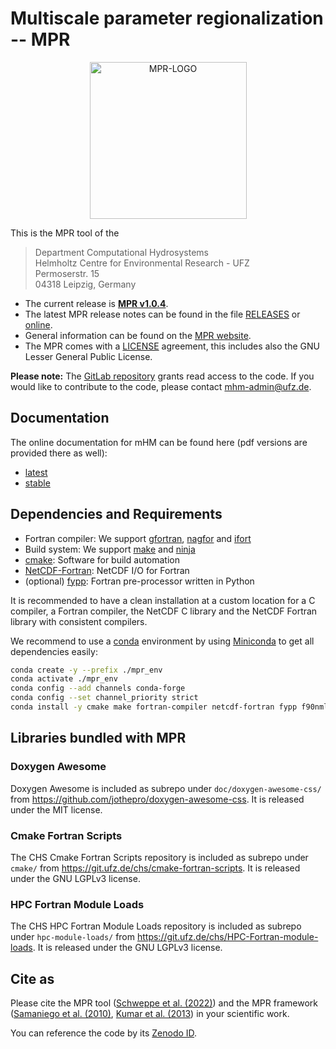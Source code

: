 # Multiscale parameter regionalization -- MPR

<div align="center">
<img src="https://git.ufz.de/chs/logos/-/raw/master/MPR.png" alt="MPR-LOGO" width="251px" style="width:251px;"/>
</div>

This is the MPR tool of the

> Department Computational Hydrosystems<br/>
> Helmholtz Centre for Environmental Research - UFZ<br/>
> Permoserstr. 15<br/>
> 04318 Leipzig, Germany

- The current release is **[MPR v1.0.4][1]**.
- The latest MPR release notes can be found in the file [RELEASES][3] or [online][4].
- General information can be found on the [MPR website](https://www.ufz.de/index.php?en=40126).
- The MPR comes with a [LICENSE][6] agreement, this includes also the GNU Lesser General Public License.

**Please note:** The [GitLab repository](https://git.ufz.de/chs/MPR) grants read access to the code.
If you would like to contribute to the code, please contact [mhm-admin@ufz.de](mailto:mhm-admin@ufz.de).

## Documentation

The online documentation for mHM can be found here (pdf versions are provided there as well):
- [latest](https://chs.pages.ufz.de/MPR/latest)
- [stable](https://chs.pages.ufz.de/MPR/stable)

## Dependencies and Requirements

* Fortran compiler: We support [gfortran](https://gcc.gnu.org/fortran/), [nagfor](https://www.nag.com/content/nag-fortran-compiler) and [ifort](https://www.intel.com/content/www/us/en/developer/tools/oneapi/overview.html)
* Build system: We support [make](https://www.gnu.org/software/make/) and [ninja](https://ninja-build.org/)
* [cmake](https://cmake.org/): Software for build automation
* [NetCDF-Fortran](https://github.com/Unidata/netcdf-fortran): NetCDF I/O for Fortran
* (optional) [fypp](https://github.com/aradi/fypp): Fortran pre-processor written in Python

It is recommended to have a clean installation at a custom location
for a C compiler, a Fortran compiler, the NetCDF C library and the
NetCDF Fortran library with consistent compilers.

We recommend to use a [conda](https://docs.conda.io/en/latest/) environment by using [Miniconda](https://docs.conda.io/en/latest/miniconda.html) to get all dependencies easily:

```bash
conda create -y --prefix ./mpr_env
conda activate ./mpr_env
conda config --add channels conda-forge
conda config --set channel_priority strict
conda install -y cmake make fortran-compiler netcdf-fortran fypp f90nml python-graphviz
```

## Libraries bundled with MPR

### Doxygen Awesome

Doxygen Awesome is included as subrepo under `doc/doxygen-awesome-css/` from https://github.com/jothepro/doxygen-awesome-css. It is released under the MIT license.

### Cmake Fortran Scripts

The CHS Cmake Fortran Scripts repository is included as subrepo under `cmake/` from https://git.ufz.de/chs/cmake-fortran-scripts. It is released under the GNU LGPLv3 license.

### HPC Fortran Module Loads

The CHS HPC Fortran Module Loads repository is included as subrepo under `hpc-module-loads/` from https://git.ufz.de/chs/HPC-Fortran-module-loads. It is released under the GNU LGPLv3 license.


## Cite as

Please cite the MPR tool ([Schweppe et al. (2022)](https://doi.org/10.5194/gmd-15-859-2022)) and the MPR framework ([Samaniego et al. (2010)](https://doi.org/10.1029/2008WR007327), [Kumar et al. (2013](https://doi.org/10.1029/2012WR012195)) in your scientific work.

You can reference the code by its [Zenodo ID](http://doi.org/10.5281/zenodo.4650513).

[1]: https://git.ufz.de/chs/mpr/tree/1.0.4
[3]: doc/src/07_RELEASES.md
[4]: https://git.ufz.de/chs/mpr/tags/
[5]: https://chs.pages.ufz.de/MPR
[6]: LICENSE
[7]: doc/mpr_papers.md

